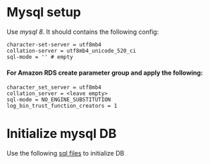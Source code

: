# Mysql setup 
Use *mysql 8*. It should contains the following config:
```
character-set-server = utf8mb4
collation-server = utf8mb4_unicode_520_ci
sql-mode = '' # empty
```

#### For Amazon RDS create parameter group and apply the following:

```
character_set_server = utf8mb4
collation_server = <leave empty>
sql-mode = NO_ENGINE_SUBSTITUTION 
log_bin_trust_function_creators = 1

```

# Initialize mysql DB 
Use the following [sql files](https://github.com/Backendless/BackendlessPro/tree/master/scripts/mounts/mysql/init) to initialize DB